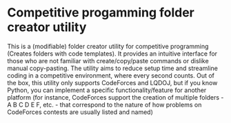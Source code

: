 # Competitive progamming folder creator utility
This is a (modifiable) folder creator utility for competitive programming (Creates folders with code templates). It provides an intuitive interface for those who are not familiar with create/copy/paste commands or dislike manual copy-pasting. The utility aims to reduce setup time and streamline coding in a competitive environment, where every second counts.
Out of the box, this utility only supports CodeForces and LQDOJ, but if you know Python, you can implement a specific functionality/feature for another platform (for instance, CodeForces support the creation of multiple folders - A B C D E F, etc. - that correspond to the nature of how problems on CodeForces contests are usually listed and named)


